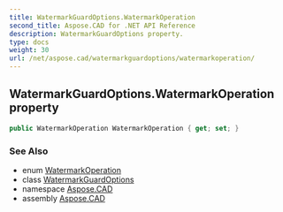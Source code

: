 ```yaml
---
title: WatermarkGuardOptions.WatermarkOperation
second_title: Aspose.CAD for .NET API Reference
description: WatermarkGuardOptions property. 
type: docs
weight: 30
url: /net/aspose.cad/watermarkguardoptions/watermarkoperation/
---
```

## WatermarkGuardOptions.WatermarkOperation property

```csharp
public WatermarkOperation WatermarkOperation { get; set; }
```

### See Also

* enum [WatermarkOperation](../../../aspose.cad.watermarkguard/watermarkoperation/)
* class [WatermarkGuardOptions](../)
* namespace [Aspose.CAD](../../../aspose.cad/)
* assembly [Aspose.CAD](../../../)


